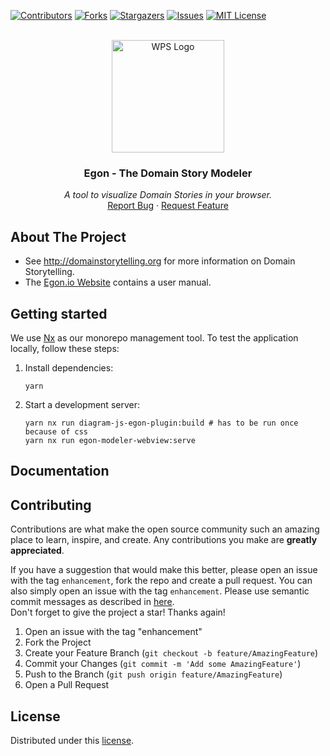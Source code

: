 <div id="top"></div>

<!-- PROJECT SHIELDS -->
[![Contributors][contributors-shield]][contributors-url]
[![Forks][forks-shield]][forks-url]
[![Stargazers][stars-shield]][stars-url]
[![Issues][issues-shield]][issues-url]
[![MIT License][license-shield]][license-url]
<!-- END OF PROJECT SHIELDS -->

<!-- PROJECT LOGO -->
<br />
<div align="center">
    <a href="https://wsp-consulting.de/en/home-en/">
        <img src="images/wps-icon.ico" alt="WPS Logo" height="180">
    </a>
    <h3>Egon - The Domain Story Modeler</h3>
    <p>
        <i>A tool to visualize Domain Stories in your browser.</i>
        <br />
        <a href="https://github.com/WPS/egon.io/issues">Report Bug</a>
        ·
        <a href="https://github.com/WPS/egon.io/pulls">Request Feature</a>
    </p>
</div>

## About The Project

- See http://domainstorytelling.org for more information on Domain Storytelling.
- The [Egon.io Website](https://egon.io/) contains a user manual.

## Getting started

We use [Nx](https://nx.dev/) as our monorepo management tool.
To test the application locally, follow these steps:

1. Install dependencies:
   ```shell
   yarn
   ```
2. Start a development server:
   ```shell
   yarn nx run diagram-js-egon-plugin:build # has to be run once because of css
   yarn nx run egon-modeler-webview:serve
   ```

## Documentation

## Contributing

Contributions are what make the open source community such an amazing place to learn,
inspire, and create.
Any contributions you make are **greatly appreciated**.

If you have a suggestion that would make this better, please open an issue with the tag
`enhancement`, fork the repo and create a pull request.
You can also simply open an issue with the tag `enhancement`.
Please use semantic commit messages as described
in [here](https://gist.github.com/joshbuchea/6f47e86d2510bce28f8e7f42ae84c716).  
Don't forget to give the project a star! Thanks again!

1. Open an issue with the tag "enhancement"
2. Fork the Project
3. Create your Feature Branch (`git checkout -b feature/AmazingFeature`)
4. Commit your Changes (`git commit -m 'Add some AmazingFeature'`)
5. Push to the Branch (`git push origin feature/AmazingFeature`)
6. Open a Pull Request

## License

Distributed under this [license](LICENSE).

<!-- MARKDOWN LINKS & IMAGES -->
<!-- https://www.markdownguide.org/basic-syntax/#reference-style-links -->

[contributors-shield]: https://img.shields.io/github/contributors/wps/egon.io.svg?style=for-the-badge

[contributors-url]: https://github.com/wps/egon.io/graphs/contributors

[forks-shield]: https://img.shields.io/github/forks/wps/egon.io.svg?style=for-the-badge

[forks-url]: https://github.com/wps/egon.io/network/members

[stars-shield]: https://img.shields.io/github/stars/wps/egon.io.svg?style=for-the-badge

[stars-url]: https://github.com/wps/egon.io/stargazers

[issues-shield]: https://img.shields.io/github/issues/wps/egon.io.svg?style=for-the-badge

[issues-url]: https://github.com/wps/egon.io/issues

[license-shield]: https://img.shields.io/github/license/wps/egon.io.svg?style=for-the-badge

[license-url]: https://github.com/wps/egon.io/blob/main/LICENSE
